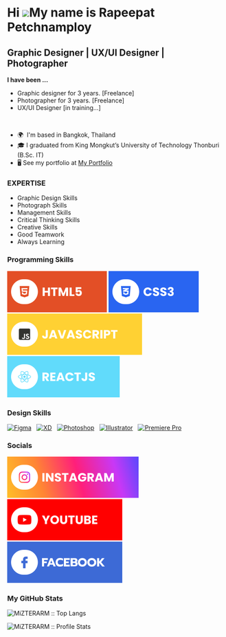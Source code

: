 Hi ![](https://user-images.githubusercontent.com/18350557/176309783-0785949b-9127-417c-8b55-ab5a4333674e.gif)My name is Rapeepat Petchnamploy
============================================================================================================================================

Graphic Designer | UX/UI Designer | Photographer
---------------------------------

<p><b>I have been ...</b><br>
<ul>
 <li> Graphic designer for 3 years. [Freelance]<br>
 <li> Photographer for 3 years. [Freelance]
 <li> UX/UI Designer [in training...]
</ul>
</p>
<br>

* 🌍  I'm based in Bangkok, Thailand
* 🎓  I graduated from King Mongkut’s University of Technology Thonburi (B.Sc. IT)
* 🖥️  See my portfolio at [My Portfolio](https://bit.ly/MiZTERARM-Portfolio)

### EXPERTISE
* Graphic Design Skills
* Photograph Skills
* Management Skills
* Critical Thinking Skills
* Creative Skills
* Good Teamwork
* Always Learning

### Programming Skills
![HTML5](./assets/html.svg) ![CSS3](./assets/css.svg) ![JavaScript](./assets/javascript.svg) ![React](./assets/react.svg)

### Design Skills
<p>
<a href="https://www.figma.com/" target="_blank" rel="noreferrer"><img src="https://raw.githubusercontent.com/danielcranney/readme-generator/main/public/icons/skills/figma-colored.svg" width="36" height="36" alt="Figma" /></a> &nbsp  
<a href="https://helpx.adobe.com/support/xd.html" target="_blank" rel="noreferrer"><img src="https://raw.githubusercontent.com/danielcranney/readme-generator/main/public/icons/skills/xd-colored.svg" width="36" height="36" alt="XD" /></a> &nbsp  
<a href="https://www.adobe.com/uk/products/photoshop.html" target="_blank" rel="noreferrer"><img src="https://raw.githubusercontent.com/danielcranney/readme-generator/main/public/icons/skills/photoshop-colored.svg" width="36" height="36" alt="Photoshop" /></a> &nbsp  
<a href="adobe.com/uk/products/illustrator.html" target="_blank" rel="noreferrer"><img src="https://raw.githubusercontent.com/danielcranney/readme-generator/main/public/icons/skills/illustrator-colored.svg" width="36" height="36" alt="Illustrator" /></a> &nbsp  
<a href="https://www.adobe.com/uk/products/premiere.html" target="_blank" rel="noreferrer"><img src="https://raw.githubusercontent.com/danielcranney/readme-generator/main/public/icons/skills/premierepro-colored.svg" width="36" height="36" alt="Premiere Pro" /></a>
</p>

### Socials
[![Instagram](./assets/instagram.svg)](https://www.instagram.com/__arm.rp/) [![YouTube](./assets/youtube.svg)](https://www.youtube.com/@Mizterarm) [![Facebook](./assets/facebook.svg)](https://www.facebook.com/arm.rrp)

### My GitHub Stats
<p align="left"><img src="https://github-readme-stats.vercel.app/api/top-langs/?username=MiZTERARM&show_icons=true&layout=compact&theme=radical&hide=glsl,python" alt="MiZTERARM :: Top Langs" /></p>
<p align="left"><img src="https://github-readme-stats.vercel.app/api?username=MiZTERARM&show_icons=true&theme=radical&line_height=27&v=5" alt="MiZTERARM :: Profile Stats" /></p>
